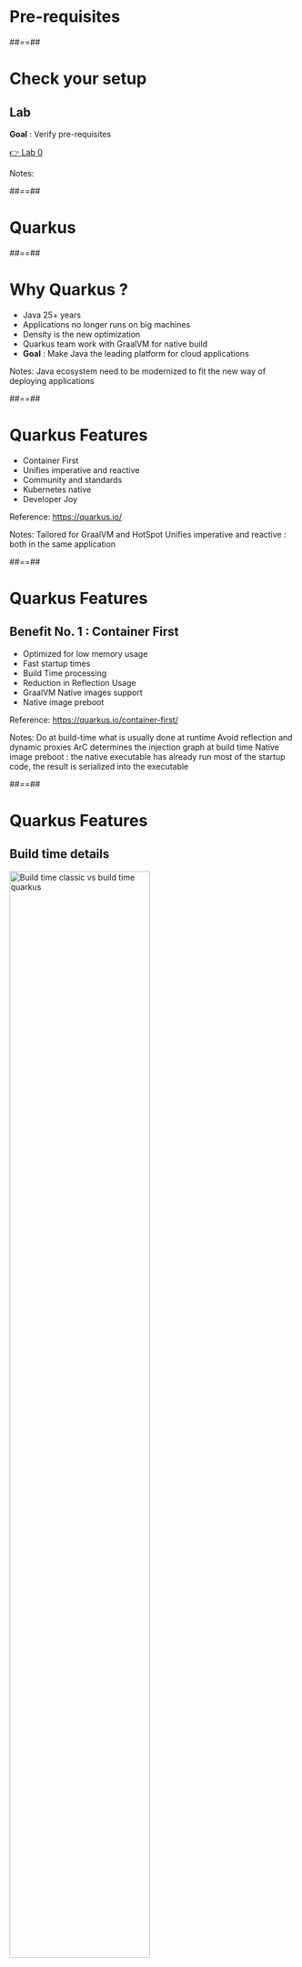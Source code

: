 <!-- .slide: class="transition bg-pink" -->

# Pre-requisites

##==##

<!-- .slide: class="exercice" -->

# Check your setup

## Lab

**Goal** : Verify pre-requisites

[👉 Lab 0](https://github.com/sfeir-open-source/sfeir-school-quarkus/blob/main/steps/00-prerequisites/README.md)

Notes:

##==##

<!-- .slide: class="transition bg-pink" -->

# Quarkus

##==##

<!-- .slide: class="with-code" -->

# Why Quarkus ?

- Java 25+ years
- Applications no longer runs on big machines
- Density is the new optimization
- Quarkus team work with GraalVM for native build
- **Goal** : Make Java the leading platform for cloud applications
<!-- .element: class="list-fragment" -->

Notes:
Java ecosystem need to be modernized to fit the new way of deploying applications

##==##

<!-- .slide: class="with-code" -->

# Quarkus Features

- Container First
- Unifies imperative and reactive
- Community and standards
- Kubernetes native
- Developer Joy
<!-- .element: class="list-fragment" -->

Reference: https://quarkus.io/

<!-- .element: class="credits" -->

Notes:
Tailored for GraalVM and HotSpot
Unifies imperative and reactive : both in the same application

##==##

<!-- .slide: class="with-code" -->

# Quarkus Features

## Benefit No. 1 : Container First

- Optimized for low memory usage
- Fast startup times
- Build Time processing
- Reduction in Reflection Usage
- GraalVM Native images support
- Native image preboot
<!-- .element: class="list-fragment" -->

Reference: https://quarkus.io/container-first/

<!-- .element: class="credits" -->

Notes:
Do at build-time what is usually done at runtime
Avoid reflection and dynamic proxies
ArC determines the injection graph at build time
Native image preboot : the native executable has already run most of the startup code,
the result is serialized into the executable

##==##

<!-- .slide: class="with-code" -->

# Quarkus Features

## Build time details

<img alt="Build time classic vs build time quarkus" height="70%" src="./assets/images/classic_build_time_vs_quarkus_build_time.png" width="70%"/>

<!-- .element: class="list-fragment" -->

References :
https://quarkus.io/container-first/
##==##

<!-- .slide: class="with-code" -->

# Quarkus Features

## quarkus performance

![](./assets/images/performance_quarkus.png)

<!-- .element: class="list-fragment" -->

Reference: devoxx 2022

<!-- .element: class="credits" -->

Notes:
quantity of RAM used
Resident State Side
##==##

# Quarkus Features

## Architecture

![](./assets/images/quarkus_reactive_core.png)

<!-- .element: class="credits" -->

Notes:
Jandex : index of classe
Gizmo : generate byte code
Graal SDK : Graal compiler
##==##

<!-- .slide: class="with-code" -->

# Quarkus history

## last release

- March 2019, Quarkus 0.12 (initial release)
- November 2019, Quarkus 1.0
- June 2021, Quarkus 2.0
- April 26, 2023, Quarkus 3.0
- July 5, 2023, Quarkus 3.2 (first LTS - not supported)
- January 31, 2024, Quarkus 3.7
- February 28, 2024, Quarkus 3.8 (LTS)
- March 27, 2024, Quarkus 3.9
- July 31, 2024, Quarkus 3.13
- Next LTS in september 2024 : 3.15

<br/>
<!-- .element: class="list-fragment" -->

References :
https://quarkus.io/blog/

##==##

<!-- .slide: class="with-code" -->

# Quarkus Features

## Benefit No. 2 : Imperative and reactive

- Http Service
- gRPC
- GraphQL
- Event-driven with Reactive Messaging
- Functions as a Service with Funqy
<!-- .element: class="list-fragment" -->

References :
https://quarkus.io/continuum/ and
https://quarkus.io/guides/quarkus-reactive-architecture

<!-- .element: class="credits" -->

Notes:
Client / server is not the only model anymore :
HTTP microservices, reactive applications, event-driven architectures, serverless

##==##

<!-- .slide: class="with-code" -->

# Quarkus Features

## Benefit No. 3 : Community and standards

OpenSource<br>
<br>
Built on top of proven standards

- Jakarta
- CDI for dependency injection
- JAX-RS annotations for REST endpoints
- JPA for persistent entities
- JTA for transactions boundaries
- Eclipse MicroProfile to configure and monitor
- and much more<br>
<!-- .element: class="list-fragment" -->

Reference: https://quarkus.io/standards/

<!-- .element: class="credits" -->

Notes:
Quarkus is not just a consumer it also aims to improve and contribute to existing technologies

##==##

<!-- .slide: class="with-code" -->

# Quarkus Features

## Benefit No. 4 : Kube-Native

- Single step deployment with Kubernetes extensions
- Extensions to deploy serverless microservices
- OpenTracing to debug distributed microservices
- Health and Metrics : SmallRyeHealth and Micrometer
- Extension to use Kube ConfigMap and Secrets as configuration source
- Remote Development
<!-- .element: class="list-fragment" -->

Reference : https://quarkus.io/kubernetes-native/

<!-- .element: class="credits" -->

Notes:
Extensions for Kubernetes that simplifies the deployment<br>
Remote dev to live code, all changes made locally will be visible in the cluster environment

##==##

<!-- .slide: class="with-code" -->

# Quarkus Features

## Benefit No. 5 : Developer Joy

- Live Restart
- Unified Config
- Opinionated
- Dev UI
- Dev Services
- Continuous Testing
- Command Line Interface
<!-- .element: class="list-fragment" -->

Reference : https://quarkus.io/developer-joy/

<!-- .element: class="credits" -->

Notes:
A single config file<br>
DevServices automatic provisioning

##==##

<!-- .slide: class="transition bg-pink" -->

# First micro-service

##==##

<!-- .slide: class="exercice" -->

# Init module

## Lab

**Goal** : Initialize the first micro-service

[👉 Lab 01.01](https://github.com/sfeir-open-source/sfeir-school-quarkus/blob/main/steps/01.01-init-character-module/README.md)
